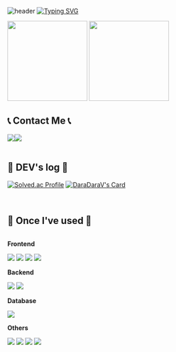 ![header](https://capsule-render.vercel.app/api?type=waving&height=200&color=gradient&customColorList=0)
[![Typing SVG](https://readme-typing-svg.demolab.com?font=Alkatra&weight=500&size=45&duration=3500&pause=3&color=F9A6AE&center=false&vCenter=false&multiline=true&repeat=true&width=1000&height=200&lines=Welcome+to+Jiye%20Ryu's+GitHub!👋)](https://git.io/typing-svg)


<p>
  <img height="180em" src="https://github-readme-stats.vercel.app/api?username=devdaradara&show_icons=true&include_all_commits=true&theme=great-gatsby">
  <img height="180em" src="https://github-readme-stats.vercel.app/api/top-langs/?username=devdaradara&layout=compact&theme=great-gatsby">
</p>


## 📞 Contact Me 📞
<div style="display:flex; flex-direction:row;">
    <a href="mailto:devdaradara@gmail.com">
        <img src="https://img.shields.io/badge/Gmail-EA4335?style=for-the-badge&logo=Gmail&logoColor=white"> 
    </a>
    <a href="https://www.instagram.com/jiye.ryu">
        <img src="https://img.shields.io/badge/Instagram-E4405F?style=for-the-badge&logo=Instagram&logoColor=white"> 
    </a>
</div>

<br>


## 📑 DEV's log 📑

[![Solved.ac Profile](http://mazassumnida.wtf/api/v2/generate_badge?boj=jiyesung01)](https://solved.ac/jiyesung01/)
[![DaraDaraV's Card](https://github-readme-tistory-card.vercel.app/api?name=daradarav&theme=vue-dark)](https://daradarav.tistory.com/)

  
<br>

## 🔨 Once I've used 🔨
<div style="display:flex; flex-direction:column; align-items:flex-start;">
    <!-- Frontend -->
    <p><strong>Frontend</strong></p>
    <div>
        <img src="https://img.shields.io/badge/html5-E34F26?style=flat-square&logo=html5&logoColor=white"> 
        <img src="https://img.shields.io/badge/css-1572B6?style=flat-square&logo=css3&logoColor=white"> 
        <img src="https://img.shields.io/badge/javascript-F7DF1E?style=flat-square&logo=javascript&logoColor=black"> 
        <img src="https://img.shields.io/badge/react-61DAFB?style=flat-square&logo=react&logoColor=white">
    </div>
    <!-- Backend -->
    <p><strong>Backend</strong></p>
    <div>
        <img src="https://img.shields.io/badge/Java-007396?style=for-the-badge&logo=Java&logoColor=white"> 
        <img src="https://img.shields.io/badge/Spring Boot-6DB33F?style=for-the-badge&logo=spring boot&logoColor=white"> 
    </div>
    <!-- Database -->
    <p><strong>Database</strong></p>
    <div>
        <img src="https://img.shields.io/badge/mysql-4479A1?style=for-the-badge&logo=mysql&logoColor=white"> 
    </div>
    <!-- Others -->
    <p><strong>Others</strong></p>
    <div>
        <img src="https://img.shields.io/badge/Kotlin-7F52FF?style=flat-square&logo=kotlin&logoColor=white">
        <img src="https://img.shields.io/badge/Andoid Studio-3DDC84?style=flat-square&logo=android studio&logoColor=white">
        <img src="https://img.shields.io/badge/python-3776AB?style=flat-square&logo=python&logoColor=white"> 
        <img src="https://img.shields.io/badge/swift-F05138?style=flat-square&logo=swift&logoColor=white"> 
    </div>
  <br>
</div>
